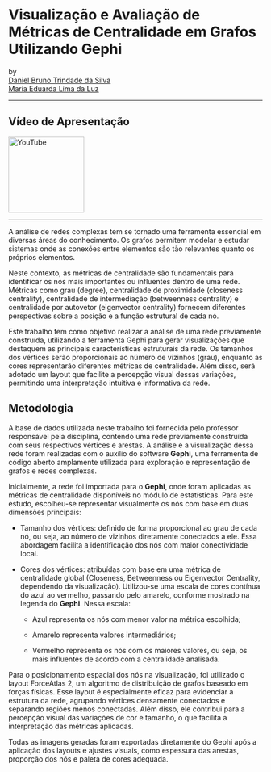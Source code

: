 # Visualização e Avaliação de Métricas de Centralidade em Grafos Utilizando Gephi



by <br/>
[Daniel Bruno Trindade da Silva](https://github.com/daniel-trindade) <br/>
[Maria Eduarda Lima da Luz](https://github.com/marialluz) <br/>

***

## Vídeo de Apresentação

<a href="https://youtu.be/6qA9rjIAEvk" target="_blank">
  <img src="https://upload.wikimedia.org/wikipedia/commons/b/b8/YouTube_Logo_2017.svg" alt="YouTube" width="150"/>
</a>

***

A análise de redes complexas tem se tornado uma ferramenta essencial em diversas áreas do conhecimento. Os grafos permitem modelar e estudar sistemas onde as conexões entre elementos são tão relevantes quanto os próprios elementos.

Neste contexto, as métricas de centralidade são fundamentais para identificar os nós mais importantes ou influentes dentro de uma rede. Métricas como grau (degree), centralidade de proximidade (closeness centrality), centralidade de intermediação (betweenness centrality) e centralidade por autovetor (eigenvector centrality) fornecem diferentes perspectivas sobre a posição e a função estrutural de cada nó.

Este trabalho tem como objetivo realizar a análise de uma rede previamente construída, utilizando a ferramenta Gephi para gerar visualizações que destaquem as principais características estruturais da rede. Os tamanhos dos vértices serão proporcionais ao número de vizinhos (grau), enquanto as cores representarão diferentes métricas de centralidade. Além disso, será adotado um layout que facilite a percepção visual dessas variações, permitindo uma interpretação intuitiva e informativa da rede.

## Metodologia

A base de dados utilizada neste trabalho foi fornecida pelo professor responsável pela disciplina, contendo uma rede previamente construída com seus respectivos vértices e arestas. A análise e a visualização dessa rede foram realizadas com o auxílio do software **Gephi**, uma ferramenta de código aberto amplamente utilizada para exploração e representação de grafos e redes complexas.

Inicialmente, a rede foi importada para o **Gephi**, onde foram aplicadas as métricas de centralidade disponíveis no módulo de estatísticas. Para este estudo, escolheu-se representar visualmente os nós com base em duas dimensões principais:

- Tamanho dos vértices: definido de forma proporcional ao grau de cada nó, ou seja, ao número de vizinhos diretamente conectados a ele. Essa abordagem facilita a identificação dos nós com maior conectividade local.

- Cores dos vértices: atribuídas com base em uma métrica de centralidade global (Closeness, Betweenness ou Eigenvector Centrality, dependendo da visualização). Utilizou-se uma escala de cores contínua do azul ao vermelho, passando pelo amarelo, conforme mostrado na legenda do **Gephi**. Nessa escala:

    - Azul representa os nós com menor valor na métrica escolhida;

    - Amarelo representa valores intermediários;

    - Vermelho representa os nós com os maiores valores, ou seja, os mais influentes de acordo com a centralidade analisada.

Para o posicionamento espacial dos nós na visualização, foi utilizado o layout ForceAtlas 2, um algoritmo de distribuição de grafos baseado em forças físicas. Esse layout é especialmente eficaz para evidenciar a estrutura da rede, agrupando vértices densamente conectados e separando regiões menos conectadas. Além disso, ele contribui para a percepção visual das variações de cor e tamanho, o que facilita a interpretação das métricas aplicadas.

Todas as imagens geradas foram exportadas diretamente do Gephi após a aplicação dos layouts e ajustes visuais, como espessura das arestas, proporção dos nós e paleta de cores adequada.

